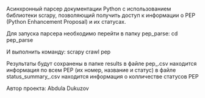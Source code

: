 Асинхронный парсер документации Python с использованием библиотеки scrapy, позволяющий получить доступ к информации о PEP (Python Enhancement Proposal) и их статусах.

Для запуска парсера необходимо перейти в папку pep_parse:
cd pep_parse

И выполнить команду:
scrapy crawl pep 

Результаты будут сохранены в папке results
в файле pep_.csv находится информация по всем PEP (их номер, название и статус)
в файле status_summary_.csv находится информация о колличестве статусов PEP

Автор проекта:
Abdula Dukuzov